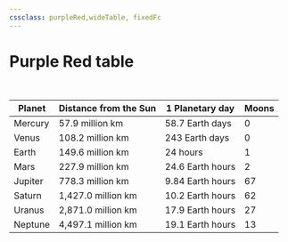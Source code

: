 ```yaml
---
cssclass: purpleRed,wideTable, fixedFc
---
```


# Purple Red table
<br>


| Planet  | Distance from the Sun | 1 Planetary day  | Moons |
|---------|-----------------------|------------------|-------|
|Mercury| 57.9 million km       | 58.7 Earth days  | 0     |
|Venus| 108.2 million km      | 243 Earth days   | 0     |
| Earth   | 149.6 million km      | 24 hours         | 1     |
| Mars    | 227.9 million km      | 24.6 Earth hours | 2     |
| Jupiter | 778.3 million km      | 9.84 Earth hours | 67    |
| Saturn  | 1,427.0 million km    | 10.2 Earth hours | 62    |
| Uranus  | 2,871.0 million km    | 17.9 Earth hours | 27    |
| Neptune | 4,497.1 million km    | 19.1 Earth hours | 13    |
